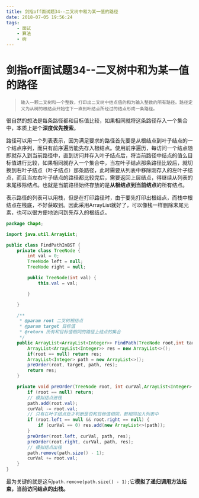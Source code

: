 ```yaml
---
title: 剑指off面试题34--二叉树中和为某一值的路径
date: 2018-07-05 19:56:24
tags: 
    - 面试
    - 算法
    - 树
---
```

# 剑指off面试题34--二叉树中和为某一值的路径

> ```
> 输入一颗二叉树和一个整数，打印出二叉树中结点值的和为输入整数的所有路径。路径定义为从树的根结点开始往下一直到叶结点所经过的结点形成一条路径。
> ```

很自然的想法是每条路径都和目标值比较，如果相同就将这条路径存入一个集合中，本质上是个**深度优先搜索**。

路径可以用一个列表表示，因为满足要求的路径首先要是从根结点到叶子结点的一个结点序列，而只有前序遍历能先存入根结点。使用前序遍历，每访问一个结点随即就存入到当前路径中，直到访问并存入叶子结点后，将当前路径中结点的值么目标值进行比较，如果相同就存入一个集合中，当左叶子结点那条路径比较后，就切换到右叶子结点（叶子结点）那条路径，此时需要从列表中移除刚存入的左叶子结点，而且当左右叶子结点的路径都比较完后，需要返回上层结点，得继续从列表的末尾移除结点。也就是当前路径始终存放的是**从根结点到当前结点**的所有结点。

表示路径的列表可以用栈，但是在打印路径时，由于要先打印出根结点，而栈中根结点在栈底，不好获取到。因此采用ArrayList就好了，可以像栈一样删除末尾元素，也可以很方便地访问到先存入的根结点。

```java
package Chap4;

import java.util.ArrayList;

public class FindPathInBST {
    private class TreeNode {
        int val = 0;
        TreeNode left = null;
        TreeNode right = null;

        public TreeNode(int val) {
            this.val = val;

        }

    }

    /**
     * @param root 二叉树根结点
     * @param target 目标值
     * @return 所有和目标值相同的路径上结点的集合
     */
    public ArrayList<ArrayList<Integer>> FindPath(TreeNode root,int target) {
        ArrayList<ArrayList<Integer>> res = new ArrayList<>();
        if(root == null) return res;
        ArrayList<Integer> path = new ArrayList<>();
        preOrder(root, target, path, res);
        return res;
    }

    private void preOrder(TreeNode root, int curVal,ArrayList<Integer> path, ArrayList<ArrayList<Integer>> res) {
        if (root == null) return;
        // 模拟结点进栈
        path.add(root.val);
        curVal -= root.val;
        // 只有在叶子结点处才判断是否和目标值相同，若相同加入列表中
        if (root.left == null && root.right == null) {
            if (curVal == 0) res.add(new ArrayList<>(path));
        }
        preOrder(root.left, curVal, path, res);
        preOrder(root.right, curVal, path, res);
        // 模拟结点出栈
        path.remove(path.size() - 1);
        curVal += root.val;
    }
}
```

最为关键的就是这句`path.remove(path.size() - 1);`它**模拟了递归调用方法结束，当前访问结点的出栈。**
